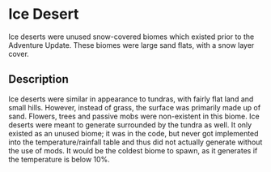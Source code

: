# Ice Desert
Ice deserts were unused snow-covered biomes which existed prior to the Adventure Update. These biomes were large sand flats, with a snow layer cover. 

## Description
Ice deserts were similar in appearance to tundras, with fairly flat land and small hills. However, instead of grass, the surface was primarily made up of sand. Flowers, trees and passive mobs were non-existent in this biome. Ice deserts were meant to generate surrounded by the tundra as well. It only existed as an unused biome; it was in the code, but never got implemented into the temperature/rainfall table and thus did not actually generate without the use of mods. It would be the coldest biome to spawn, as it generates if the temperature is below 10%.


